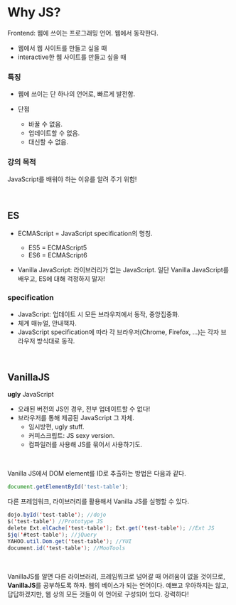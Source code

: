 # Why JS?



Frontend: 웹에 쓰이는 프로그래밍 언어. 웹에서 동작한다.

* 웹에서 웹 사이트를 만들고 싶을 때
* interactive한 웹 사이트를 만들고 싶을 때



### 특징



* 웹에 쓰이는 단 하나의 언어로, 빠르게 발전함.

* 단점
  * 바꿀 수 없음.
  * 업데이트할 수 없음.
  * 대신할 수 없음.



### 강의 목적



JavaScript를 배워야 하는 이유를 알려 주기 위함!



<br>



## ES



* ECMAScript = JavaScript specification의 명칭.
  * ES5 = ECMAScript5
  * ES6 = ECMAScript6

* Vanilla JavaScript: 라이브러리가 없는 JavaScript. 일단 Vanilla JavaScript를 배우고, ES에 대해 걱정하지 말자!



### specification

* JavaScript: 업데이트 시 모든 브라우저에서 동작, 중앙집중화.
* 체계 매뉴얼, 안내책자.
* JavaScript specification에 따라 각 브라우저(Chrome, Firefox, ...)는 각자 브라우저 방식대로 동작.



<br>



## VanillaJS



**ugly** JavaScript

* 오래된 버전의 JS인 경우, 전부 업데이트할 수 없다!
* 브라우저를 통해 제공된 JavaScript 그 자체. 
  * 임시방편, ugly stuff.
  * 커피스크립트: JS sexy version.
  * 컴파일러를 사용해 JS를 묶어서 사용하기도.

<br>

Vanilla JS에서 DOM element를 ID로 추출하는 방법은 다음과 같다.

```javascript
document.getElementById('test-table');
```

 다른 프레임워크, 라이브러리를 활용해서 Vanilla JS를 실행할 수 있다. 

```Java
dojo.byId('test-table'); //dojo
$('test-table') //Prototype JS
delete Ext.elCache['test-table']; Ext.get('test-table'); //Ext JS
$jq('#test-table'); //jQuery
YAHOO.util.Dom.get('test-table'); //YUI
document.id('test-table'); //MooTools
```

<br>

 VanillaJS를 알면 다른 라이브러리, 프레임워크로 넘어갈 때 어려움이 없을 것이므로, **VanillaJS**를 공부하도록 하자. 웹의 베이스가 되는 언어이다. 예쁘고 우아하지는 않고, 답답하겠지만, 웹 상의 모든 것들이 이 언어로 구성되어 있다. 강력하다!





